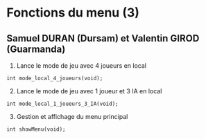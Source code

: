 # Fonctions du menu (3)
## Samuel DURAN (Dursam) et Valentin GIROD (Guarmanda)


1. Lance le mode de jeu avec 4 joueurs en local
```
int mode_local_4_joueurs(void);
```

2. Lance le mode de jeu avec 1 joueur et 3 IA en local
```
int mode_local_1_joueurs_3_IA(void);
```

3. Gestion et affichage du menu principal
```
int showMenu(void);
```
